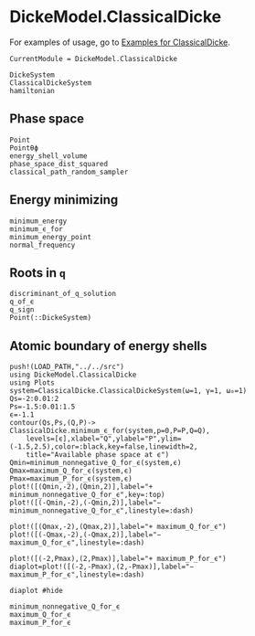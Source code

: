 # DickeModel.ClassicalDicke
For examples of usage, go to  [Examples for ClassicalDicke](@ref).
```@meta
CurrentModule = DickeModel.ClassicalDicke
```
```@docs 
DickeSystem
ClassicalDickeSystem
hamiltonian
```

## Phase space
```@docs 
Point
Pointθϕ
energy_shell_volume
phase_space_dist_squared
classical_path_random_sampler
```

## Energy minimizing
```@docs 
minimum_energy
minimum_ϵ_for
minimum_energy_point
normal_frequency
```

## Roots in ``q``
```@docs 
discriminant_of_q_solution
q_of_ϵ
q_sign
Point(::DickeSystem)
```
## Atomic boundary of energy shells

```@setup diagram
push!(LOAD_PATH,"../../src")
using DickeModel.ClassicalDicke
using Plots
system=ClassicalDicke.ClassicalDickeSystem(ω=1, γ=1, ω₀=1)
Qs=-2:0.01:2
Ps=-1.5:0.01:1.5
ϵ=-1.1
contour(Qs,Ps,(Q,P)-> ClassicalDicke.minimum_ϵ_for(system,p=0,P=P,Q=Q),
    levels=[ϵ],xlabel="Q",ylabel="P",ylim=(-1.5,2.5),color=:black,key=false,linewidth=2,
    title="Available phase space at ϵ")
Qmin=minimum_nonnegative_Q_for_ϵ(system,ϵ)
Qmax=maximum_Q_for_ϵ(system,ϵ)
Pmax=maximum_P_for_ϵ(system,ϵ)
plot!([(Qmin,-2),(Qmin,2)],label="+ minimum_nonnegative_Q_for_ϵ",key=:top)
plot!([(-Qmin,-2),(-Qmin,2)],label="− minimum_nonnegative_Q_for_ϵ",linestyle=:dash)

plot!([(Qmax,-2),(Qmax,2)],label="+ maximum_Q_for_ϵ")
plot!([(-Qmax,-2),(-Qmax,2)],label="− maximum_Q_for_ϵ",linestyle=:dash)

plot!([(-2,Pmax),(2,Pmax)],label="+ maximum_P_for_ϵ")
diaplot=plot!([(-2,-Pmax),(2,-Pmax)],label="− maximum_P_for_ϵ",linestyle=:dash)
```
```@example diagram
diaplot #hide
```

```@docs 
minimum_nonnegative_Q_for_ϵ
maximum_Q_for_ϵ
maximum_P_for_ϵ
```
